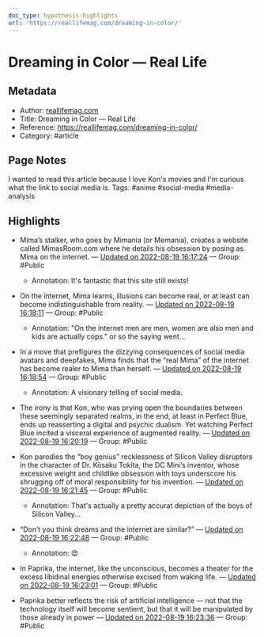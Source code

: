 ```yaml
---
doc_type: hypothesis-highlights
url: 'https://reallifemag.com/dreaming-in-color/'
---
```


# Dreaming in Color — Real Life

## Metadata
- Author: [reallifemag.com]()
- Title: Dreaming in Color — Real Life
- Reference: https://reallifemag.com/dreaming-in-color/
- Category: #article

## Page Notes
I wanted to read this article because I love Kon's movies and I'm curious what the link to social media is.
Tags: #anime #social-media #media-analysis 

## Highlights
- Mima’s stalker, who goes by Mimania (or Memania), creates a website called MimasRoom.com where he details his obsession by posing as Mima on the internet. — [Updated on 2022-08-19 16:17:24](https://hyp.is/pWBcZh_JEe2X2C9BmDPMMA/reallifemag.com/dreaming-in-color/) — Group: #Public
    - Annotation: It's fantastic that this site still exists!
- On the internet, Mima learns, illusions can become real, or at least can become indistinguishable from reality. — [Updated on 2022-08-19 16:18:11](https://hyp.is/wcLfKB_JEe2GxtMsf4yMxQ/reallifemag.com/dreaming-in-color/) — Group: #Public
    - Annotation: "On the internet men are men, women are also men and kids are actually cops." or so the saying went…
- In a move that prefigures the dizzying consequences of social media avatars and deepfakes, Mima finds that the “real Mima” of the internet has become realer to Mima than herself. — [Updated on 2022-08-19 16:18:54](https://hyp.is/23fExB_JEe2a7j85ARUenA/reallifemag.com/dreaming-in-color/) — Group: #Public
    - Annotation: A visionary telling of social media.
- The irony is that Kon, who was prying open the boundaries between these seemingly separated realms, in the end, at least in Perfect Blue, ends up reasserting a digital and psychic dualism. Yet watching Perfect Blue incited a visceral experience of augmented reality.  — [Updated on 2022-08-19 16:20:19](https://hyp.is/DcBQLB_KEe2fsF9PzNEOHg/reallifemag.com/dreaming-in-color/) — Group: #Public

- Kon parodies the “boy genius” recklessness of Silicon Valley disruptors in the character of Dr. Kōsaku Tokita, the DC Mini’s inventor, whose excessive weight and childlike obsession with toys underscore his shrugging off of moral responsibility for his invention. — [Updated on 2022-08-19 16:21:45](https://hyp.is/QRYU1B_KEe2Wsd95N86rwA/reallifemag.com/dreaming-in-color/) — Group: #Public
    - Annotation: That's actually a pretty accurat depiction of the boys of Silicon Valley…
- “Don’t you think dreams and the internet are similar?” — [Updated on 2022-08-19 16:22:48](https://hyp.is/ZsJQRB_KEe2GyScq8ktzoA/reallifemag.com/dreaming-in-color/) — Group: #Public
    - Annotation: 😍
- In Paprika, the internet, like the unconscious, becomes a theater for the excess libidinal energies otherwise excised from waking life. — [Updated on 2022-08-19 16:23:01](https://hyp.is/blP8QB_KEe2m85-lf0zOMQ/reallifemag.com/dreaming-in-color/) — Group: #Public

- Paprika better reflects the risk of artificial intelligence — not that the technology itself will become sentient, but that it will be manipulated by those already in power — [Updated on 2022-08-19 16:23:36](https://hyp.is/g1bZyB_KEe2X2stR4Tkrkw/reallifemag.com/dreaming-in-color/) — Group: #Public



